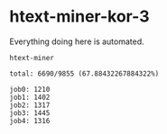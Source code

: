 # htext-miner-kor-3

Everything doing here is automated.

```
htext-miner

total: 6690/9855 (67.88432267884322%)

job0: 1210
job1: 1402
job2: 1317
job3: 1445
job4: 1316
```